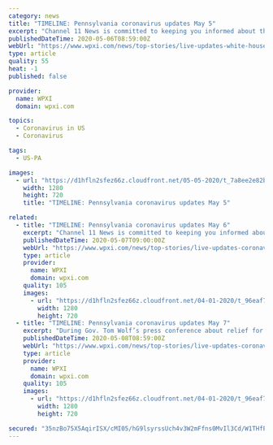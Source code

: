 ```yaml
---
category: news
title: "TIMELINE: Pennsylvania coronavirus updates May 5"
excerpt: "Channel 11 News is committed to keeping you informed about the coronavirus, the impact on our community and your lives. Below you’ll find all of today’s updates, including the latest numbers and information from local and state officials."
publishedDateTime: 2020-05-06T08:59:00Z
webUrl: "https://www.wpxi.com/news/top-stories/live-updates-white-house-wind-down-coronavirus-task-force-reports-say/UGBVZD7SNJEWPATUIFDUDTCPZ4/"
type: article
quality: 55
heat: -1
published: false

provider:
  name: WPXI
  domain: wpxi.com

topics:
  - Coronavirus in US
  - Coronavirus

tags:
  - US-PA

images:
  - url: "https://d1hfln2sfez66z.cloudfront.net/05-05-2020/t_7a8ee2e82b384e509210d420a90cb17d_name_F63C506E946E4895A23F597D156FBAF2.jpg"
    width: 1280
    height: 720
    title: "TIMELINE: Pennsylvania coronavirus updates May 5"

related:
  - title: "TIMELINE: Pennsylvania coronavirus updates May 6"
    excerpt: "Channel 11 News is committed to keeping you informed about the coronavirus, the impact on our community and your lives. Below you’ll find all of today’s updates, including the latest numbers and information from local and state officials."
    publishedDateTime: 2020-05-07T09:00:00Z
    webUrl: "https://www.wpxi.com/news/top-stories/live-updates-coronavirus-pennsylvania-what-you-need-know-wednesday/W6C5SQYXAVBKREVLJDLXQN5VTY/"
    type: article
    provider:
      name: WPXI
      domain: wpxi.com
    quality: 105
    images:
      - url: "https://d1hfln2sfez66z.cloudfront.net/04-01-2020/t_96eaf797ad874d2bb16470ccf163c8c7_name_451D86B54B454A58B5F2731A29F7E7EB.jpg"
        width: 1280
        height: 720
  - title: "TIMELINE: Pennsylvania coronavirus updates May 7"
    excerpt: "During Gov. Tom Wolf’s press conference about relief for renters and homeowners, he said he’s making an announcement tomorrow about more openings in Pennsylvania."
    publishedDateTime: 2020-05-08T08:59:00Z
    webUrl: "https://www.wpxi.com/news/top-stories/live-updates-coronavirus-pennsylvania-what-you-need-know-wednesday/W6C5SQYXAVBKREVLJDLXQN5VTY/"
    type: article
    provider:
      name: WPXI
      domain: wpxi.com
    quality: 105
    images:
      - url: "https://d1hfln2sfez66z.cloudfront.net/04-01-2020/t_96eaf797ad874d2bb16470ccf163c8c7_name_451D86B54B454A58B5F2731A29F7E7EB.jpg"
        width: 1280
        height: 720

secured: "35nzBo75X5AqirISX/cMI05/hG9lsyrssUch4v3W2mFfns0MvIl3Cd/W1THfPBOGxltOr93fOJxyVPLmMqrL7IMZX7j+6hu/Q3JoNIhuQfJhBOt7QQF7mRSn16+03jTfBAjSwyO9RMbPzYaJvt/aA3uyoGUiZgaKBFqjfH3eR9+WPW/HBSiAEJaD/Zl0c2Mz9LQJVEdnWe0F6Fx2S351GWefjZXrwnd02ypTkbyna7eARiv8Abo6FhmcEE9u0phZT8wFt1wKtJMt/Q+y5mnvlSU7H2CE/QNlT7nzAwaob0KqzMdfLCesQAzZZ1YPRPMk/5iXCIaYbp4A6J9laKrGmQ2ch9IDqkx3ICkdjqsydzkb80pCNTaR/8q6skHGbu6/DnyBdHIzO+BGiVccf+RYcTcGO3cCMyxotmLId3+stNMHyy91T1711EvSEjeBpekx4DsF1HWXWQ7MBIo+w8xDyPj+TpYwez6nigVWDjmEoro=;Tk0fBc1Ue5fUn2hPDTBcIA=="
---
```


